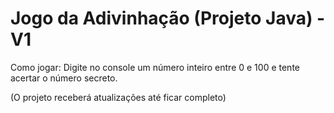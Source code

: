 # Jogo da Adivinhação (Projeto Java) - V1
Como jogar: Digite no console um número inteiro entre 0 e 100 e tente acertar o número secreto.

(O projeto receberá atualizações até ficar completo)
